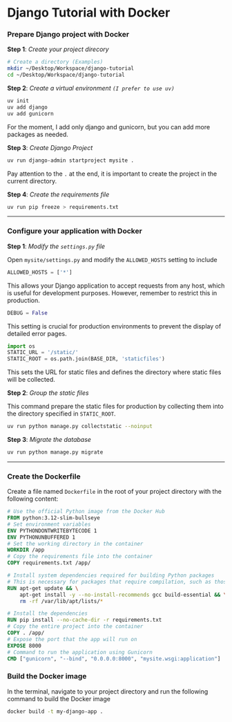# Django Tutorial with Docker

### Prepare Django project with Docker

**Step 1**: *Create your project direcory* 
```bash
# Create a directory (Examples)
mkdir ~/Desktop/Workspace/django-tutorial
cd ~/Desktop/Workspace/django-tutorial
```

**Step 2**: *Create a virtual environment `(I prefer to use uv)`*

```bash
uv init
uv add django
uv add gunicorn
```
For the moment, I add only django and gunicorn, but you can add more packages as needed.


**Step 3**: *Create Django Project*

```bash
uv run django-admin startproject mysite .
```
Pay attention to the `.` at the end, it is important to create the project in the current directory.

**Step 4**: *Create the requirements file*
```bash
uv run pip freeze > requirements.txt
```
***
### Configure your application with Docker

**Step 1**: *Modify the `settings.py` file*

Open `mysite/settings.py` and modify the `ALLOWED_HOSTS` setting to include
```python
ALLOWED_HOSTS = ['*']
```
This allows your Django application to accept requests from any host, which is useful for development purposes. However, remember to restrict this in production.

```python
DEBUG = False
```
This setting is crucial for production environments to prevent the display of detailed error pages.

```python
import os
STATIC_URL = '/static/'
STATIC_ROOT = os.path.join(BASE_DIR, 'staticfiles')
```
This sets the URL for static files and defines the directory where static files will be collected.

**Step 2**: *Group the static files*

This command prepare the static files for production by collecting them into the directory specified in `STATIC_ROOT`.
```bash
uv run python manage.py collectstatic --noinput
```
**Step 3**: *Migrate the database*
```bash
uv run python manage.py migrate
``` 
***
### Create the Dockerfile
Create a file named `Dockerfile` in the root of your project directory with the following content:

```dockerfile
# Use the official Python image from the Docker Hub
FROM python:3.12-slim-bullseye
# Set environment variables
ENV PYTHONDONTWRITEBYTECODE 1
ENV PYTHONUNBUFFERED 1
# Set the working directory in the container
WORKDIR /app
# Copy the requirements file into the container
COPY requirements.txt /app/

# Install system dependencies required for building Python packages
# This is necessary for packages that require compilation, such as those with C extensions
RUN apt-get update && \
    apt-get install -y --no-install-recommends gcc build-essential && \
    rm -rf /var/lib/apt/lists/*

# Install the dependencies
RUN pip install --no-cache-dir -r requirements.txt
# Copy the entire project into the container
COPY . /app/
# Expose the port that the app will run on
EXPOSE 8000
# Command to run the application using Gunicorn
CMD ["gunicorn", "--bind", "0.0.0.0:8000", "mysite.wsgi:application"]
```
### Build the Docker image
In the terminal, navigate to your project directory and run the following command to build the Docker image
```bash
docker build -t my-django-app .
```